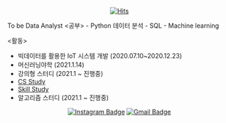 <div align=center>

[![Hits](https://hits.seeyoufarm.com/api/count/incr/badge.svg?url=https://github.com/oshsage)](https://hits.seeyoufarm.com) 


</div>
To be Data Analyst  
<공부>  
- Python 데이터 분석
- SQL
- Machine learning

<활동>
- 빅데이터를 활용한 IoT 시스템 개발 (2020.07.10~2020.12.23)
- 머신러닝야학 (2021.1.14)
- 강의형 스터디 (2021.1 ~ 진행중)
 - [CS Study](https://github.com/jisicTank/CS)
 - [Skill Study](https://github.com/jisicTank/Skill)
- 알고리즘 스터디 (2021.1 ~ 진행중)


<div align=center>

 
 
 [![Instagram Badge](https://img.shields.io/badge/-Instagram-dd2a7b?style=flat-square&logo=instagram&logoColor=white&link=https://www.instagram.com/data.scientist/)](https://www.instagram.com/oh12sung/) 
 [![Gmail Badge](https://img.shields.io/badge/-Gmail-d14836?style=flat-square&logo=Gmail&logoColor=white&link=mailto:snugyun01@gmail.com)](mailto:oh12sung@gmail.com)
 

</div>

